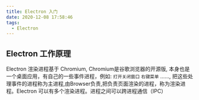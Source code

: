 ```yaml
---
title: Electron 入门
date: 2020-12-08 17:58:46
tags:
  - Electron
---
```

## Electron 工作原理
Electron 渲染进程基于 Chromium, Chromium是谷歌浏览器的开源版, 本身也是一个桌面应用，有自己的一些事件进程，例如: `打开关闭窗口` `右键菜单` ……, 把这些处理事件的进程称为主进程,由Browser负责,把负责页面渲染的进程，称为渲染进程。Electron 可以有多个渲染进程。进程之间可以跨进程通信（IPC）